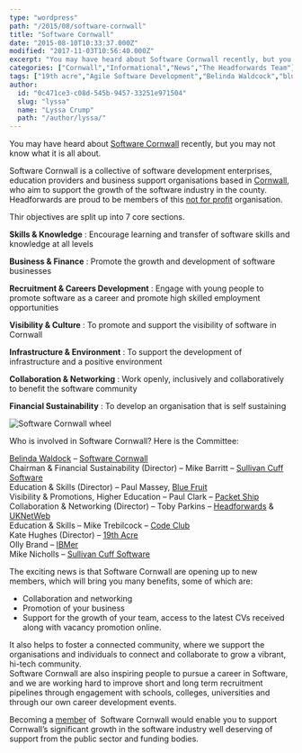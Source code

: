 ```yaml
---
type: "wordpress"
path: "/2015/08/software-cornwall"
title: "Software Cornwall"
date: "2015-08-10T10:33:37.000Z"
modified: "2017-11-03T10:56:40.000Z"
excerpt: "You may have heard about Software Cornwall recently, but you may not know what it is all about. Software Cornwall is a collective of software development enterprises, education providers and business support organisations based in Cornwall, who aim to support the growth of the software industry in the county. Headforwards are proud to be members …"
categories: ["Cornwall","Informational","News","The Headforwards Team"]
tags: ["19th acre","Agile Software Development","Belinda Waldcock","blue fruit","Code club","Headforwards","ibm","kate hughes","membership","mike barritt","mike trebilcok","packetship","paul clark","paul massey","recruitment","Software Cornwall","software development cornwall","sullivan cuff software","toby parkins","uknetweb"]
author:
  id: "0c471ce3-c08d-545b-9457-33251e971504"
  slug: "lyssa"
  name: "Lyssa Crump"
  path: "/author/lyssa/"
---
```

You may have heard about [Software Cornwall](http://www.softwarecornwall.org/) recently, but you may not know what it is all about.

Software Cornwall is a collective of software development enterprises, education providers and business support organisations based in [Cornwall](https://www.visitcornwall.com/), who aim to support the growth of the software industry in the county. Headforwards are proud to be members of this [not for profit](https://en.wikipedia.org/wiki/Nonprofit_organization) organisation.

Thir objectives are split up into 7 core sections.

**Skills & Knowledge** : Encourage learning and transfer of software skills and knowledge at all levels

**Business & Finance** : Promote the growth and development of software businesses

**Recruitment & Careers Development** : Engage with young people to promote software as a career and promote high skilled employment opportunities

**Visibility & Culture** : To promote and support the visibility of software in Cornwall

**Infrastructure & Environment** : To support the development of infrastructure and a positive environment

**Collaboration & Networking** : Work openly, inclusively and collaboratively to benefit the software community

**Financial Sustainability** : To develop an organisation that is self sustaining


<section class="gallery">


![Software Cornwall wheel ](/wp-content/uploads/2015/08/SWCWheel.png)

</section>



Who is involved in Software Cornwall? Here is the Committee:

[Belinda Waldock](https://www.linkedin.com/in/belindawaldock) – [Software Cornwall](http://www.softwarecornwall.org/about-2/)  
Chairman & Financial Sustainability (Director) – Mike Barritt – [Sullivan Cuff Software](http://www.inrstar.co.uk/)  
Education & Skills (Director) – Paul Massey, [Blue Fruit](http://www.bluefruit.co.uk/)  
Visibility & Promotions, Higher Education – Paul Clark – [Packet Ship](http://www.packetship.com/)  
Collaboration & Networking (Director) – Toby Parkins – [Headforwards](http://www.headforwards.com/) & [UKNetWeb](https://www.uknetweb.com/)  
Education & Skills – Mike Trebilcock – [Code Club](https://www.codeclub.org.uk/)  
Kate Hughes (Director) – [19th Acre](http://www.19thacre.com/)  
Olly Brand – [IBMer](http://www.ibm.com/uk/en/)  
Mike Nicholls – [Sullivan Cuff Software](http://www.inrstar.co.uk/)

The exciting news is that Software Cornwall are opening up to new members, which will bring you many benefits, some of which are:

*   Collaboration and networking
*   Promotion of your business
*   Support for the growth of your team, access to the latest CVs received along with vacancy promotion online.

It also helps to foster a connected community, where we support the organisations and individuals to connect and collaborate to grow a vibrant, hi-tech community.  
Software Cornwall are also inspiring people to pursue a career in Software, and we are working hard to improve short and long term recruitment pipelines through engagement with schools, colleges, universities and through our own career development events.

Becoming a [member](http://www.softwarecornwall.org/membership/) of  Software Cornwall would enable you to support Cornwall’s significant growth in the software industry well deserving of support from the public sector and funding bodies.